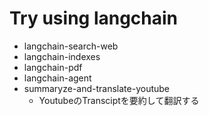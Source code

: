 # Try using langchain

- langchain-search-web
- langchain-indexes
- langchain-pdf
- langchain-agent
- summaryze-and-translate-youtube
  - YoutubeのTransciptを要約して翻訳する
